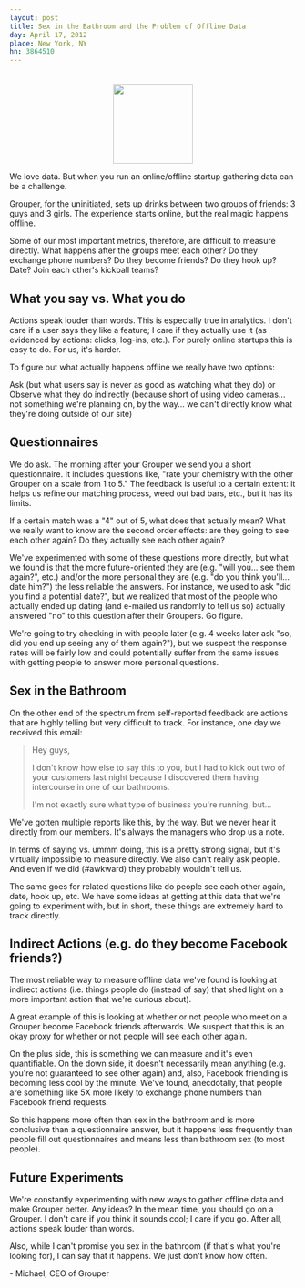 ```yaml
---
layout: post
title: Sex in the Bathroom and the Problem of Offline Data
day: April 17, 2012
place: New York, NY
hn: 3864510
---
```


<div style="text-align: center; padding-top: 20px;"><img src="http://grouper-reef.s3.amazonaws.com/images/blog/beerbottle.png" height='140' /></div>


We love data. But when you run an online/offline startup gathering data can be a challenge.

Grouper, for the uninitiated, sets up drinks between two groups of friends: 3 guys and 3 girls. The experience starts online, but the real magic happens offline.

Some of our most important metrics, therefore, are difficult to measure directly. What happens after the groups meet each other? Do they exchange phone numbers? Do they become friends? Do they hook up? Date? Join each other's kickball teams?

What you say vs. What you do
----------

Actions speak louder than words. This is especially true in analytics. I don't care if a user says they like a feature; I care if they actually use it (as evidenced by actions: clicks, log-ins, etc.). For purely online startups this is easy to do. For us, it's harder.

To figure out what actually happens offline we really have two options:

Ask (but what users say is never as good as watching what they do) or
Observe what they do indirectly (because short of using video cameras... not something we're planning on, by the way... we can't directly know what they're doing outside of our site)
 
Questionnaires 
--------------

We do ask. The morning after your Grouper we send you a short questionnaire. It includes questions like, "rate your chemistry with the other Grouper on a scale from 1 to 5." The feedback is useful to a certain extent: it helps us refine our matching process, weed out bad bars, etc., but it has its limits.

If a certain match was a "4" out of 5, what does that actually mean? What we really want to know are the second order effects: are they going to see each other again? Do they actually see each other again?

We've experimented with some of these questions more directly, but what we found is that the more future-oriented they are (e.g. "will you... see them again?", etc.) and/or the more personal they are (e.g. "do you think you'll... date him?") the less reliable the answers. For instance, we used to ask "did you find a potential date?", but we realized that most of the people who actually ended up dating (and e-mailed us randomly to tell us so) actually answered "no" to this question after their Groupers. Go figure.

We're going to try checking in with people later (e.g. 4 weeks later ask "so, did you end up seeing any of them again?"), but we suspect the response rates will be fairly low and could potentially suffer from the same issues with getting people to answer more personal questions.

Sex in the Bathroom 
---------------

On the other end of the spectrum from self-reported feedback are actions that are highly telling but very difficult to track. For instance, one day we received this email:

> Hey guys, 
> 
> I don't know how else to say this to you, but I had to kick out two of your customers last night because I discovered them having intercourse in one of our bathrooms. 
> 
> I'm not exactly sure what type of business you're running, but…

We've gotten multiple reports like this, by the way. But we never hear it directly from our members. It's always the managers who drop us a note.

In terms of saying vs. ummm doing, this is a pretty strong signal, but it's virtually impossible to measure directly. We also can't really ask people. And even if we did (#awkward) they probably wouldn't tell us. 

The same goes for related questions like do people see each other again, date, hook up, etc. We have some ideas at getting at this data that we're going to experiment with, but in short, these things are extremely hard to track directly.

Indirect Actions (e.g. do they become Facebook friends?)
----------------

The most reliable way to measure offline data we've found is looking at indirect actions (i.e. things people do (instead of say) that shed light on a more important action that we're curious about).

A great example of this is looking at whether or not people who meet on a Grouper become Facebook friends afterwards. We suspect that this is an okay proxy for whether or not people will see each other again.

On the plus side, this is something we can measure and it's even quantifiable. On the down side, it doesn't necessarily mean anything (e.g. you're not guaranteed to see other again) and, also, Facebook friending is becoming less cool by the minute. We've found, anecdotally, that people are something like 5X more likely to exchange phone numbers than Facebook friend requests. 

So this happens more often than sex in the bathroom and is more conclusive than a questionnaire answer, but it happens less frequently than people fill out questionnaires and means less than bathroom sex (to most people).

Future Experiments 
------------------

We're constantly experimenting with new ways to gather offline data and make Grouper better. Any ideas? In the mean time, you should go on a Grouper. I don't care if you think it sounds cool; I care if you go. After all, actions speak louder than words.

Also, while I can't promise you sex in the bathroom (if that's what you're looking for), I can say that it happens. We just don't know how often.

\- Michael, CEO of Grouper